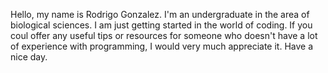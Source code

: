 Hello, my name is Rodrigo Gonzalez.
I'm an undergraduate in the area of biological sciences.
I am just getting started in the world of coding.
If you coul offer any useful tips or resources for someone who doesn't have a lot of experience with programming, I would very much appreciate it.
Have a nice day.
